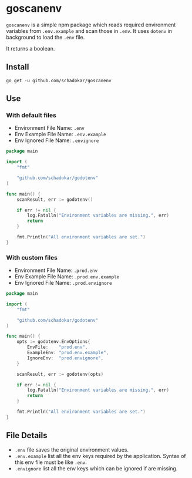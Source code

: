 # goscanenv

`goscanenv` is a simple npm package which reads required environment variables
from `.env.example` and scan those in `.env`. It uses `dotenv` in background to load the `.env` file.

It returns a boolean.

## Install

```
go get -u github.com/schadokar/goscanenv
```

## Use

### With default files

- Environment File Name: `.env`
- Env Example File Name: `.env.example`
- Env Ignored File Name: `.envignore`

```go
package main

import (
    "fmt"

    "github.com/schadokar/godotenv"
)

func main() {
    scanResult, err := godotenv()

    if err != nil {
        log.Fatalln("Environment variables are missing.", err)   
        return
    }

    fmt.Println("All environment variables are set.")
}
```

### With custom files

- Environment File Name: `.prod.env`
- Env Example File Name: `.prod.env.example`
- Env Ignored File Name: `.prod.envignore`

```go
package main

import (
    "fmt"

    "github.com/schadokar/godotenv"
)

func main() {
    opts := godotenv.EnvOptions{
		EnvFile:    "prod.env",
		ExampleEnv: "prod.env.example",
		IgnoreEnv:  "prod.envignore",
	}

    scanResult, err := godotenv(opts)

    if err != nil {
        log.Fatalln("Environment variables are missing.", err)   
        return
    }

    fmt.Println("All environment variables are set.")
}
```

## File Details

- `.env` file saves the original environment values.
- `.env.example` list all the env keys required by the application. Syntax of this env file must be like `.env`.
- `.envignore` list all the env keys which can be ignored if are missing.
